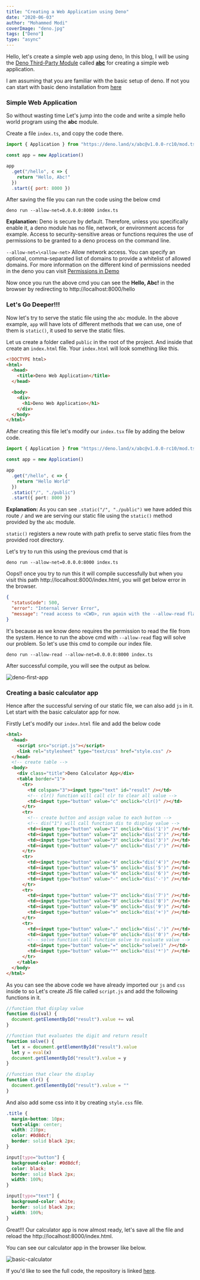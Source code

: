 ```yaml
---
title: "Creating a Web Application using Deno"
date: "2020-06-03"
author: "Mohammed Modi"
coverImage: "deno.jpg"
tags: ["Deno"]
type: "async"
---
```


Hello, let's create a simple web app using deno, In this blog, I will be using the [Deno Third-Party Module](https://deno.land/x/) called **[abc](https://deno.land/x/abc)** for creating a simple web application.

I am assuming that you are familiar with the basic setup of deno. If not you can start with basic deno installation from [here](/hello-world-deno/)

### Simple Web Application

So without wasting time Let's jump into the code and write a simple hello world program using the **abc** module.

Create a file `index.ts`, and copy the code there.

```js
import { Application } from "https://deno.land/x/abc@v1.0.0-rc10/mod.ts"

const app = new Application()

app
  .get("/hello", c => {
    return "Hello, Abc!"
  })
  .start({ port: 8000 })
```

After saving the file you can run the code using the below cmd

```
deno run --allow-net=0.0.0.0:8000 index.ts
```

**Explanation:**
Deno is secure by default. Therefore, unless you specifically enable it, a deno module has no file, network, or environment access for example. Access to security-sensitive areas or functions requires the use of permissions to be granted to a deno process on the command line.

`--allow-net=\<allow-net>` Allow network access. You can specify an optional, comma-separated list of domains to provide a whitelist of allowed domains. For more information on the different kind of permissions needed in the deno you can visit [Permissions in Demo](https://deno.land/manual/getting_started/permissions)

Now once you run the above cmd you can see the **Hello, Abc!** in the browser by redirecting to http://localhost:8000/hello

### Let's Go Deeper!!!

Now let's try to serve the static file using the `abc` module. In the above example, `app` will have lots of different methods that we can use, one of them is `static()`, it used to serve the static files.

Let us create a folder called `public` in the root of the project. And inside that create an `index.html` file. Your `index.html` will look something like this.

```html
<!DOCTYPE html>
<html>
  <head>
    <title>Deno Web Application</title>
  </head>

  <body>
    <div>
      <h1>Deno Web Application</h1>
    </div>
  </body>
</html>
```

After creating this file let's modify our `index.tsx` file by adding the below code.

```ts
import { Application } from "https://deno.land/x/abc@v1.0.0-rc10/mod.ts"

const app = new Application()

app
  .get("/hello", c => {
    return "Hello World"
  })
  .static("/", "./public")
  .start({ port: 8000 })
```

**Explanation:**
As you can see `.static("/", "./public")` we have added this route `/` and we are serving our static file using the `static()` method provided by the `abc` module.

`static()` registers a new route with path prefix to serve static files from the provided root directory.

Let's try to run this using the previous cmd that is

```
deno run --allow-net=0.0.0.0:8000 index.ts
```

Oops!! once you try to run this it will compile successfully but when you visit this path
http://localhost:8000/index.html, you will get below error in the browser.

```json
{
  "statusCode": 500,
  "error": "Internal Server Error",
  "message": "read access to <CWD>, run again with the --allow-read flag"
}
```

It's because as we know deno requires the permission to read the file from the system. Hence to run the above cmd with `--allow-read` flag will solve our problem. So let's use this cmd to compile our index file.

```
deno run --allow-read --allow-net=0.0.0.0:8000 index.ts
```

After successful compile, you will see the output as below.

![deno-first-app](deno-first-app.png)

### Creating a basic calculator app

Hence after the successful serving of our static file, we can also add `js` in it. Let start with the basic calculator app for now.

Firstly Let's modify our `index.html` file and add the below code

```html
<html>
  <head>
    <script src="script.js"></script>
    <link rel="stylesheet" type="text/css" href="style.css" />
  </head>
  <!-- create table -->
  <body>
    <div class="title">Deno Calculator App</div>
    <table border="1">
      <tr>
        <td colspan="3"><input type="text" id="result" /></td>
        <!-- clr() function will call clr to clear all value -->
        <td><input type="button" value="c" onclick="clr()" /></td>
      </tr>
      <tr>
        <!-- create button and assign value to each button -->
        <!-- dis("1") will call function dis to display value -->
        <td><input type="button" value="1" onclick="dis('1')" /></td>
        <td><input type="button" value="2" onclick="dis('2')" /></td>
        <td><input type="button" value="3" onclick="dis('3')" /></td>
        <td><input type="button" value="/" onclick="dis('/')" /></td>
      </tr>
      <tr>
        <td><input type="button" value="4" onclick="dis('4')" /></td>
        <td><input type="button" value="5" onclick="dis('5')" /></td>
        <td><input type="button" value="6" onclick="dis('6')" /></td>
        <td><input type="button" value="-" onclick="dis('-')" /></td>
      </tr>
      <tr>
        <td><input type="button" value="7" onclick="dis('7')" /></td>
        <td><input type="button" value="8" onclick="dis('8')" /></td>
        <td><input type="button" value="9" onclick="dis('9')" /></td>
        <td><input type="button" value="+" onclick="dis('+')" /></td>
      </tr>
      <tr>
        <td><input type="button" value="." onclick="dis('.')" /></td>
        <td><input type="button" value="0" onclick="dis('0')" /></td>
        <!-- solve function call function solve to evaluate value -->
        <td><input type="button" value="=" onclick="solve()" /></td>
        <td><input type="button" value="*" onclick="dis('*')" /></td>
      </tr>
    </table>
  </body>
</html>
```

As you can see the above code we have already imported our `js` and `css` inside to so Let's create JS file called `script.js` and add the following functions in it.

```js
//function that display value
function dis(val) {
  document.getElementById("result").value += val
}

//function that evaluates the digit and return result
function solve() {
  let x = document.getElementById("result").value
  let y = eval(x)
  document.getElementById("result").value = y
}

//function that clear the display
function clr() {
  document.getElementById("result").value = ""
}
```

And also add some css into it by creating `style.css` file.

```css
.title {
  margin-bottom: 10px;
  text-align: center;
  width: 210px;
  color: #0d8dcf;
  border: solid black 2px;
}

input[type="button"] {
  background-color: #0d8dcf;
  color: black;
  border: solid black 2px;
  width: 100%;
}

input[type="text"] {
  background-color: white;
  border: solid black 2px;
  width: 100%;
}
```

Great!!! Our calculator app is now almost ready, let's save all the file and reload the http://localhost:8000/index.html.

You can see our calculator app in the browser like below.

![basic-calculator](basic-calculator.png)

If you'd like to see the full code, the repository is linked [here](https://github.com/LoginRadius/engineering-blog-samples/tree/master/Deno/WebAppWithDemo).
